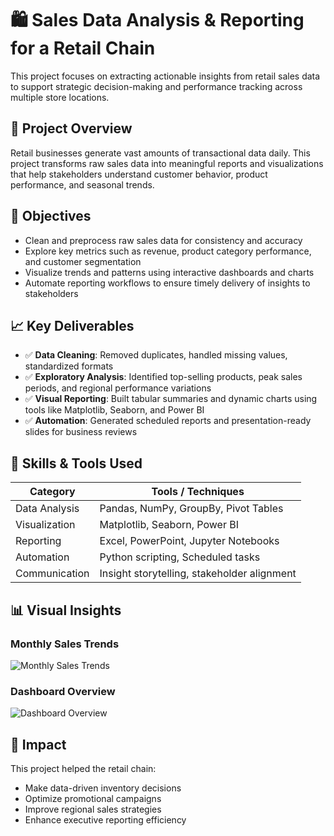 # 🛍️ Sales Data Analysis & Reporting for a Retail Chain

This project focuses on extracting actionable insights from retail sales data to support strategic decision-making and performance tracking across multiple store locations.

## 📌 Project Overview

Retail businesses generate vast amounts of transactional data daily. This project transforms raw sales data into meaningful reports and visualizations that help stakeholders understand customer behavior, product performance, and seasonal trends.

## 🎯 Objectives

- Clean and preprocess raw sales data for consistency and accuracy  
- Explore key metrics such as revenue, product category performance, and customer segmentation  
- Visualize trends and patterns using interactive dashboards and charts  
- Automate reporting workflows to ensure timely delivery of insights to stakeholders  

## 📈 Key Deliverables

- ✅ **Data Cleaning**: Removed duplicates, handled missing values, standardized formats  
- ✅ **Exploratory Analysis**: Identified top-selling products, peak sales periods, and regional performance variations  
- ✅ **Visual Reporting**: Built tabular summaries and dynamic charts using tools like Matplotlib, Seaborn, and Power BI  
- ✅ **Automation**: Generated scheduled reports and presentation-ready slides for business reviews  

## 🧠 Skills & Tools Used

| Category            | Tools / Techniques                            |
|---------------------|-----------------------------------------------|
| Data Analysis        | Pandas, NumPy, GroupBy, Pivot Tables          |
| Visualization        | Matplotlib, Seaborn, Power BI                 |
| Reporting            | Excel, PowerPoint, Jupyter Notebooks          |
| Automation           | Python scripting, Scheduled tasks             |
| Communication        | Insight storytelling, stakeholder alignment   |

## 📊 Visual Insights

### Monthly Sales Trends
![Monthly Sales Trends](images/sales_trends_chart.png)

### Dashboard Overview
![Dashboard Overview](images/dashboard_overview.png)

## 🚀 Impact

This project helped the retail chain:
- Make data-driven inventory decisions  
- Optimize promotional campaigns  
- Improve regional sales strategies  
- Enhance executive reporting efficiency  
